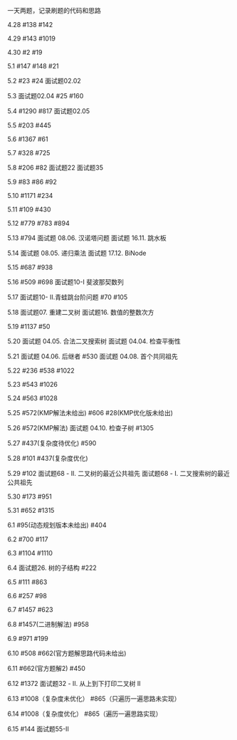 一天两题，记录刷题的代码和思路

4.28 #138 #142

4.29 #143 #1019

4.30 #2 #19

5.1 #147 #148 #21

5.2 #23 #24 面试题02.02

5.3 面试题02.04 #25 #160

5.4 #1290 #817 面试题02.05

5.5 #203 #445

5.6 #1367 #61

5.7 #328 #725

5.8 #206 #82 面试题22 面试题35

5.9 #83 #86 #92

5.10 #1171 #234

5.11 #109 #430

5.12 #779 #783 #894

5.13 #794 面试题 08.06. 汉诺塔问题 面试题 16.11. 跳水板

5.14 面试题 08.05. 递归乘法 面试题 17.12. BiNode

5.15 #687 #938

5.16 #509 #698 面试题10-I 斐波那契数列

5.17 面试题10- II.青蛙跳台阶问题 #70 #105

5.18 面试题07. 重建二叉树 面试题16. 数值的整数次方

5.19 #1137 #50

5.20 面试题 04.05. 合法二叉搜索树 面试题 04.04. 检查平衡性

5.21 面试题 04.06. 后继者 #530 面试题 04.08. 首个共同祖先

5.22 #236 #538 #1022

5.23 #543 #1026

5.24 #563 #1028

5.25 #572(KMP解法未给出) #606 #28(KMP优化版未给出)

5.26 #572(KMP解法) 面试题 04.10. 检查子树 #1305

5.27 #437(复杂度待优化) #590

5.28 #101 #437(复杂度优化)

5.29 #102 面试题68 - II. 二叉树的最近公共祖先 面试题68 - I. 二叉搜索树的最近公共祖先

5.30 #173 #951

5.31 #652 #1315

6.1 #95(动态规划版本未给出) #404

6.2 #700 #117

6.3 #1104 #1110

6.4 面试题26. 树的子结构 #222

6.5 #111 #863

6.6 #257 #98

6.7 #1457 #623

6.8 #1457(二进制解法)  #958

6.9 #971 #199

6.10 #508 #662(官方题解思路代码未给出)

6.11 #662(官方题解2) #450

6.12 #1372 面试题32 - II. 从上到下打印二叉树 II

6.13 #1008（复杂度未优化） #865（只遍历一遍思路未实现）

6.14 #1008（复杂度优化） #865（遍历一遍思路实现）

6.15 #144 面试题55-II